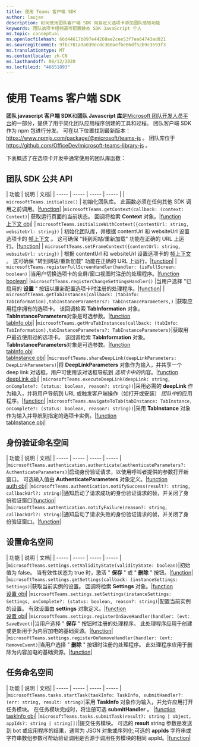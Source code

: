 ```yaml
---
title: 使用 Teams 客户端 SDK
author: laujan
description: 如何使用团队客户端 SDK 向自定义选项卡添加团队感知功能
keywords: 团队选项卡组频道可配置静态 SDK JavaScript 个人
ms.topic: conceptual
ms.openlocfilehash: 66d44617b897e44268ae2cee53f7ea64743ad821
ms.sourcegitcommit: 9fbc701a9a039ecdc360aefbe86df52b9c3593f3
ms.translationtype: MT
ms.contentlocale: zh-CN
ms.lasthandoff: 08/12/2020
ms.locfileid: "46651893"
---
```

# <a name="using-the-teams-client-sdk"></a>使用 Teams 客户端 SDK

**团队 javascript 客户端 SDK**和**团队 Javascript 库**是[Microsoft 团队开发人员平台](https://msdn.microsoft.com/microsoft-teams)的一部分，提供了用于简化团队应用程序创建的工具和过程。 团队客户端 SDK 作为 npm 包进行分发。 可在以下位置找到最新版本： <https://www.npmjs.com/package/@microsoft/teams-js> 。 团队库位于 <https://github.com/OfficeDev/microsoft-teams-library-js> 。

下表概述了在选项卡开发中通常使用的团队库函数：

## <a name="teams-sdk-public-api"></a>团队 SDK 公共 API 

| 功能  | 说明          | 文档|
| -----     | -----     | -----    | -----        |
| `microsoftTeams.initialize()` | 初始化团队库。 此函数必须在任何其他 SDK 调用之前调用。|[function](/javascript/api/@microsoft/teams-js/microsoftteams?view=msteams-client-js-latest#initialize-any-)|
|`microsoftTeams.getContext(callback: (context: Context)`| 获取运行页面的当前状态。 回调将检索 **Context** 对象。|[function](/javascript/api/@microsoft/teams-js/microsoftteams?view=msteams-client-js-latest#getcontext--context--context-----void-)<br/>[上下文 obj](/javascript/api/@microsoft/teams-js/microsoftteams.context?view=msteams-client-js-latest)|
| `microsoftTeams.initializeWithContext({contentUrl: string, websiteUrl: string})` | 初始化团队库，并根据 contentUrl 和 websiteUrl 设置选项卡的 [帧上下文](/javascript/api/@microsoft/teams-js/microsoftteams.framecontext?view=msteams-client-js-latest) 。 这可确保 "转到网站/重新加载" 功能在正确的 URL 上运行。|[function](/javascript/api/@microsoft/teams-js/microsoftteams?view=msteams-client-js-latest#initializewithframecontext-framecontext--------void--string---)|
| `microsoftTeams.setFrameContext({contentUrl: string, websiteUrl: string})` | 根据 contentUrl 和 websiteUrl 设置选项卡的 [帧上下文](/javascript/api/@microsoft/teams-js/microsoftteams.framecontext?view=msteams-client-js-latest) 。 这可确保 "转到网站/重新加载" 功能在正确的 URL 上运行。|[function](/javascript/api/@microsoft/teams-js/microsoftteams?view=msteams-client-js-latest#setframecontext-framecontext-)|
| `microsoftTeams.registerFullScreenHandler(handler: (isFullScreen: boolean)` |当用户切换选项卡的全屏/窗口视图时注册的处理程序。|[function](/javascript/api/@microsoft/teams-js/microsoftteams?view=msteams-client-js-latest#registerfullscreenhandler--isfullscreen--boolean-----void-)<br/>[boolean](/javascript/api/@microsoft/teams-js/microsoftteams.context?view=msteams-client-js-latest#isfullscreen)|
|`microsoftTeams.registerChangeSettingsHandler()` |当用户选择 "已启用的 **设置** " 按钮以重新配置选项卡时注册的处理程序。|[function](/javascript/api/@microsoft/teams-js/microsoftteams?view=msteams-client-js-latest#registerchangesettingshandler-------void-)|
| `microsoftTeams.getTabInstances(callback: (tabInfo: TabInformation),tabInstanceParameters?: TabInstanceParameters,)` |获取应用程序拥有的选项卡。 该回调检索 **TabInformation** 对象。 **TabInstanceParameters**对象是可选参数。|[function](/javascript/api/@microsoft/teams-js/microsoftteams?view=msteams-client-js-latest#gettabinstances--tabinfo--tabinformation-----void--tabinstanceparameters-)<br/>[tabInfo obj](/javascript/api/@microsoft/teams-js/microsoftteams.tabinformation?view=msteams-client-js-latest)|
|`microsoftTeams.getMruTabInstances(callback: (tabInfo: TabInformation),tabInstanceParameters?: TabInstanceParameters)`|获取用户最近使用过的选项卡。 该回调检索 **TabInformation** 对象。 **TabInstanceParameters**对象是可选参数。|[function](/javascript/api/@microsoft/teams-js/microsoftteams?view=msteams-client-js-latest#getmrutabinstances--tabinfo--tabinformation-----void--tabinstanceparameters-)<br/>[tabInfo obj](/javascript/api/@microsoft/teams-js/microsoftteams.teaminformation?view=msteams-client-js-latest)<br/>[tabInstance obj](/javascript/api/@microsoft/teams-js/microsoftteams.tabinstanceparameters?view=msteams-client-js-latest)|
|`microsoftTeams.shareDeepLink(deepLinkParameters: DeepLinkParameters)`|将 **DeepLinkParameters** 对象作为输入，并共享一个 deep link 对话框，用户可使用该对话框导航到 *选项卡中的*内容。|[function](/javascript/api/@microsoft/teams-js/microsoftteams?view=msteams-client-js-latest#sharedeeplink-deeplinkparameters-)<br/>[deepLink obj](/javascript/api/@microsoft/teams-js/microsoftteams.deeplinkparameters?view=msteams-client-js-latest)|
|`microsoftTeams.executeDeepLink(deepLink: string, onComplete?: (status: boolean, reason?: string))`|采用必需的 **deepLink** 作为输入，并将用户导航到 URL 或触发客户端操作（如打开或安装） *团队中*的应用程序。|[function](/javascript/api/@microsoft/teams-js/microsoftteams?view=msteams-client-js-latest#executedeeplink-string---status--boolean--reason---string-----void-)|
|`microsoftTeams.navigateToTab(tabInstance: TabInstance, onComplete?: (status: boolean, reason?: string))`|采用 **TabInstance** 对象作为输入并导航到指定的选项卡实例。|[function](/javascript/api/@microsoft/teams-js/microsoftteams?view=msteams-client-js-latest#navigatetotab-tabinstance-)<br/>[tabInstance obj](/javascript/api/@microsoft/teams-js/microsoftteams.tabinstance?view=msteams-client-js-latest)|

## <a name="authentication-namespace"></a>身份验证命名空间

| 功能  | 说明          | 文档|
| -----     | -----     | -----    | -----        |
|`microsoftTeams.authentication.authenticate(authenticateParameters?: AuthenticateParameters)`|启动身份验证请求，以使用呼叫者提供的参数打开新窗口。 可选输入值由 **AuthenticateParameters** 对象定义。|[function](/javascript/api/@microsoft/teams-js/microsoftteams.authentication?view=msteams-client-js-latest#authenticate-authenticateparameters-)<br/>[auth obj](/javascript/api/@microsoft/teams-js/microsoftteams.authentication.authenticateparameters?view=msteams-client-js-latest)|
|`microsoftTeams.authentication.notifySuccess(result?: string, callbackUrl?: string)`|通知启动了请求成功的身份验证请求的帧，并关闭了身份验证窗口|[function](/javascript/api/@microsoft/teams-js/microsoftteams.authentication?view=msteams-client-js-latest#notifysuccess-string--string-)|
|`microsoftTeams.authentication.notifyFailure(reason?: string, callbackUrl?: string)`|通知启动了请求失败的身份验证请求的帧，并关闭了身份验证窗口。|[function](/javascript/api/@microsoft/teams-js/microsoftteams.authentication?view=msteams-client-js-latest#notifyfailure-string--string-)|

## <a name="settings-namespace"></a>设置命名空间

| 功能  | 说明          | 文档|
| -----     | -----     | -----    | -----        |
|`microsoftTeams.settings.setValidityState(validityState: boolean)`|初始值为 false。 当有效性状态为 true 时，激活 " **保存** " 或 " **删除** " 按钮。|[function](/javascript/api/@microsoft/teams-js/microsoftteams.settings?view=msteams-client-js-latest#setvaliditystate-boolean-)|
|`microsoftTeams.settings.getSettings(callback: (instanceSettings: Settings)`|获取当前实例的设置。 回调将检索 **Settings** 对象。|[function](/javascript/api/@microsoft/teams-js/microsoftteams.settings?view=msteams-client-js-latest#getsettings--instancesettings--settings-----void-)<br/>[设置 obj](/javascript/api/@microsoft/teams-js/microsoftteams.settings.settings?view=msteams-client-js-latest)|
|`microsoftTeams.settings.setSettings(instanceSettings: Settings, onComplete?: (status: boolean, reason?: string)`|配置当前实例的设置。 有效设置由 **settings** 对象定义。|[function](/javascript/api/@microsoft/teams-js/microsoftteams.settings?view=msteams-client-js-latest#setsettings-settings-)<br/>[设置 obj](/javascript/api/@microsoft/teams-js/microsoftteams.settings.settings?view=msteams-client-js-latest)|
|`microsoftTeams.settings.registerOnSaveHandler(handler: (evt: SaveEvent)`|当用户选择 " **保存** " 按钮时注册的处理程序。 此处理程序应用于创建或更新用于为内容加电的基础资源。|[function](/javascript/api/@microsoft/teams-js/microsoftteams.settings?view=msteams-client-js-latest#registeronsavehandler--evt--saveevent-----void-)|
|`microsoftTeams.settings.registerOnRemoveHandler(handler: (evt: RemoveEvent)`|当用户选择 " **删除** " 按钮时注册的处理程序。 此处理程序应用于删除为内容加电的基础资源。|[function](/javascript/api/@microsoft/teams-js/microsoftteams.settings?view=msteams-client-js-latest#registeronremovehandler--evt--removeevent-----void-)|

## <a name="tasks-namespace"></a>任务命名空间

| 功能  | 说明          | 文档|
| -----     | -----     | -----    | -----        |
|`microsoftTeams.tasks.startTask(taskInfo: TaskInfo, submitHandler?: (err: string, result: string)`|采用 **TaskInfo** 对象作为输入，并允许应用打开任务模块。 在任务模块完成时，将注册可选 **submitHandler** 。 |[function](/javascript/api/@microsoft/teams-js/microsoftteams.tasks?view=msteams-client-js-latest#starttask-taskinfo---err--string--result--string-----void-)<br/>[taskInfo obj](/javascript/api/@microsoft/teams-js/microsoftteams.taskinfo?view=msteams-client-js-latest)|
|`microsoftTeams.tasks.submitTask(result?: string | object, appIds?: string | string[])`|提交任务模块。 可选的 **result** string 参数是发送到 bot 或应用程序的结果，通常为 JSON 对象或序列化;可选的 **appIds** 字符串或字符串数组参数可帮助验证调用是否源于调用任务模块的相同 appId。|[function](/javascript/api/@microsoft/teams-js/microsoftteams.tasks?view=msteams-client-js-latest#submittask-string---object--string---string---)|